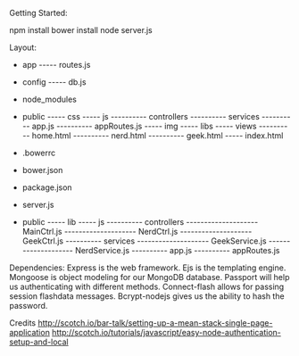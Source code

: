 
Getting Started:

npm install
bower install
node server.js



Layout:

- app
----- routes.js
- config
	----- db.js 
- node_modules <!-- created by npm install -->
- public <!-- all frontend and angular stuff -->
----- css
----- js
---------- controllers <!-- angular controllers -->
---------- services <!-- angular services -->
---------- app.js <!-- angular application -->
---------- appRoutes.js <!-- angular routes -->
----- img
----- libs <!-- created by bower install -->
----- views 
---------- home.html
---------- nerd.html
---------- geek.html
----- index.html
- .bowerrc <!-- tells bower where to put files (public/libs) -->
- bower.json <!-- tells bower which files we need -->
- package.json <!-- tells npm which packages we need -->
- server.js <!-- set up our node application -->

- public 
----- lib <!-- third party apps -->
----- js
---------- controllers 
-------------------- MainCtrl.js
-------------------- NerdCtrl.js
-------------------- GeekCtrl.js
---------- services
-------------------- GeekService.js
-------------------- NerdService.js
---------- app.js 
---------- appRoutes.js


Dependencies:
  Express is the web framework.
  Ejs is the templating engine.
  Mongoose is object modeling for our MongoDB database.
  Passport will help us authenticating with different methods.
  Connect-flash allows for passing session flashdata messages.
  Bcrypt-nodejs gives us the ability to hash the password.



Credits
http://scotch.io/bar-talk/setting-up-a-mean-stack-single-page-application 
http://scotch.io/tutorials/javascript/easy-node-authentication-setup-and-local


